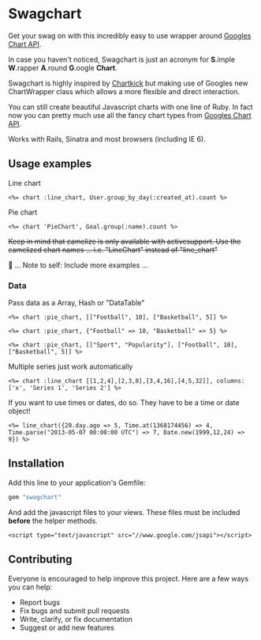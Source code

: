 # Swagchart

Get your swag on with this incredibly easy to use wrapper around [Googles Chart API](https://developers.google.com/chart/).

In case you haven't noticed, Swagchart is just an acronym for **S**.imple **W**.rapper **A**.round **G**.oogle **Chart**.

Swagchart is highly inspired by [Chartkick](https://github.com/ankane/chartkick) but making use of Googles new ChartWrapper class which allows a more flexible and direct interaction.

You can still create beautiful Javascript charts with one line of Ruby. In fact now you can pretty much use all the fancy chart types from [Googles Chart API](https://developers.google.com/chart/interactive/docs/gallery).

Works with Rails, Sinatra and most browsers (including IE 6).

## Usage examples

Line chart

```erb
<%= chart :line_chart, User.group_by_day(:created_at).count %>
```

Pie chart

```erb
<%= chart 'PieChart', Goal.group(:name).count %>
```

~~Keep in mind that camelize is only available with activesupport. Use the camelized chart names ... i.e. "LineChart" instead of "line_chart"~~

:thought_balloon: ... Note to self: Include more examples ... 



### Data

Pass data as a Array, Hash or "DataTable"

```erb
<%= chart :pie_chart, [["Football", 10], ["Basketball", 5]] %>
```

```erb
<%= chart :pie_chart, {"Football" => 10, "Basketball" => 5} %>
```

```erb
<%= chart :pie_chart, [["Sport", "Popularity"], ["Football", 10], ["Basketball", 5]] %>
```

Multiple series just work automatically

```erb
<%= chart :line_chart [[1,2,4],[2,3,8],[3,4,16],[4,5,32]], columns: ['x', 'Series 1', 'Series 2'] %>
```

If you want to use times or dates, do so. They have to be a time or date object!


```erb
<%= line_chart({20.day.ago => 5, Time.at(1368174456) => 4, Time.parse("2013-05-07 00:00:00 UTC") => 7, Date.new(1999,12,24) => 9}) %>

```


## Installation

Add this line to your application's Gemfile:

```ruby
gem "swagchart"
```

And add the javascript files to your views.  These files must be included **before** the helper methods.


```erb
<script type="text/javascript" src="//www.google.com/jsapi"></script>
```


## Contributing

Everyone is encouraged to help improve this project. Here are a few ways you can help:

- Report bugs
- Fix bugs and submit pull requests
- Write, clarify, or fix documentation
- Suggest or add new features
